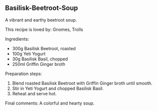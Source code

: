 ## Basilisk-Beetroot-Soup
A vibrant and earthy beetroot soup.

This recipe is loved by: Gnomes, Trolls

Ingredients:

* 300g Basilisk Beetroot, roasted
* 100g Yeti Yogurt
* 30g Basilisk Basil, chopped
* 250ml Griffin Ginger broth

Preparation steps:

1. Blend roasted Basilisk Beetroot with Griffin Ginger broth until smooth.
2. Stir in Yeti Yogurt and chopped Basilisk Basil.
3. Reheat and serve hot.

Final comments: A colorful and hearty soup.

